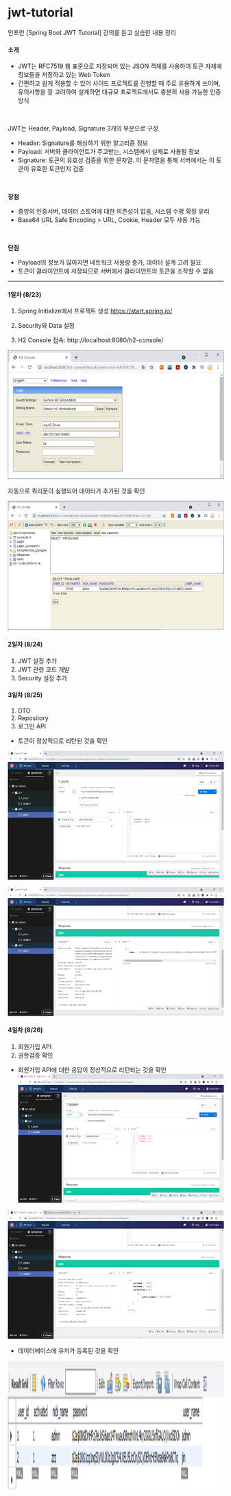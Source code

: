 # jwt-tutorial

인프런 [Spring Boot JWT Tutorial] 강의를 듣고 실습한 내용 정리


#### 소개

- JWT는 RFC7519 웹 표준으로 지정되어 있는 JSON 객체를 사용하여 토큰 자체에 정보들을 저장하고 있는 Web Token<br>
- 간편하고 쉽게 적용할 수 있어 사이드 프로젝트를 진행할 때 주로 유용하게 쓰이며, 유의사항을 잘 고려하여 설계하면 대규모 프로젝트에서도 충분히 사용 가능한 인증 방식

<br>

JWT는 Header, Payload, Signature 3개의 부분으로 구성

- Header: Signature를 해싱하기 위한 알고리즘 정보
- Payload: 서버와 클라이언트가 주고받는, 시스템에서 실제로 사용될 정보
- Signature: 토큰의 유효성 검증을 위한 문자열. 이 문자열을 통해 서버에서는 이 토큰이 유효한 토큰인지 검증
<br>


**장점**

- 중앙의 인증서버, 데이터 스토어에 대한 의존성이 없음, 시스템 수평 확장 유리
- Base64 URL Safe Encoding > URL, Cookie, Header 모두 사용 가능

<br>

**단점**

- Payload의 정보가 많아지면 네트워크 사용량 증가, 데이터 설계 고려 필요
- 토큰이 클라이언트에 저장되므로 서버에서 클라이언트의 토큰을 조작할 수 없음


------



#### 1일차 (8/23)

1) Spring Initialize에서 프로젝트 생성
https://start.spring.io/

2) Security와  Data 설정

3) H2 Console 접속: http://localhost:8080/h2-console/ 

<img src="src/main/resources/img/h2.png" height="300"></img>



자동으로 쿼리문이 실행되어 데이터가 추가된 것을 확인

<img src="src/main/resources/img/h2-console.png" height="300"></img>


#### 2일차 (8/24)

1) JWT 설정 추가
2) JWT 관련 코드 개발
3) Security 설정 추가


#### 3일차 (8/25)

1) DTO
2) Repository
3) 로그인 API

* 토큰이 정상적으로 리턴된 것을 확인

<img src="src/main/resources/img/login.png" height="300"></img>

<img src="src/main/resources/img/login_token.png" height="300"></img>


#### 4일차 (8/26)

1) 회원가입 API
2) 권한검증 확인

* 회원가입 API에 대한 응답이 정상적으로 리턴되는 것을 확인
<img src="src/main/resources/img/signup.png" height="300"></img>

<img src="src/main/resources/img/signup_result.png" height="300"></img>

* 데이터베이스에 유저가 등록된 것을 확인

<img src="src/main/resources/img/db.png" height="300"></img>




